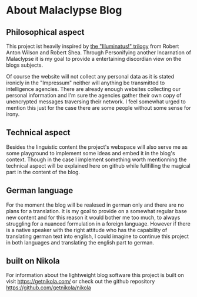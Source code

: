 About Malaclypse Blog 
=====

Philosophical aspect 
----
This project ist heavily inspired by [the "Illuminatus!" trilogy](https://en.wikipedia.org/wiki/The_Illuminatus!_Trilogy) from Robert Anton Wilson and Robert Shea. Through Personifying another Incarnation of Malaclypse it is my goal to provide a entertaining discordian view on the blogs subjects. 

Of course the website will not collect any personal data as it is stated ironicly in the "Impressum" neither will anything be transmitted to intelligence agencies. There are already enough websites collecting our personal information and I'm sure the agencies gather their own copy of unencrypted messages traversing their network. I feel somewhat urged to mention this just for the case there are some people without some sense for irony.


Technical aspect 
----
Besides the linguistic content the project's webspace will also serve me as some playground to implement some ideas  and embed it in the blog's context. Though in the case I implement something worth mentionning the technical aspect will be explained here on github while fullfilling the magical part in the content of the blog. 


German language
----
For the moment the blog will be realesed in german only and there are no plans for a translation. It is my goal to provide on a somewhat regular base new content and for this reason it would bother me too much, to always struggling for a nuanced formulation in a foreign language. However if there is a native speaker with the right attitude who has the capability of translating german text into english, I could imagine to continue this project in both languages and translating the english part to german. 

built on Nikola 
----
For information about the lightweight blog software this project is built on visit https://getnikola.com/ or check out the github repository https://github.com/getnikola/nikola

